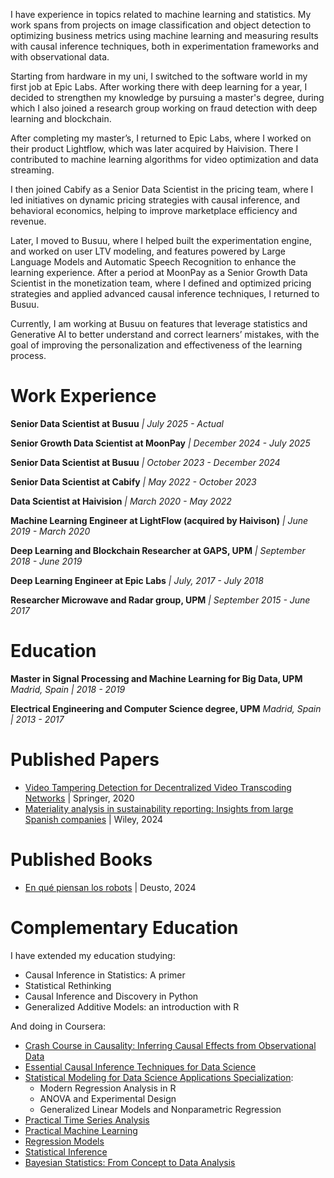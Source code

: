 I have experience in topics related to machine learning and statistics. My work spans from projects on image classification and object detection to optimizing business metrics using machine learning and measuring results with causal inference techniques, both in experimentation frameworks and with observational data.

Starting from hardware in my uni, I switched to the software world in my first job at Epic Labs. After working there with deep learning for a year, I decided to strengthen my knowledge by pursuing a master's degree, during which I also joined a research group working on fraud detection with deep learning and blockchain.

After completing my master’s, I returned to Epic Labs, where I worked on their product Lightflow, which was later acquired by Haivision. There I contributed to machine learning algorithms for video optimization and data streaming.

I then joined Cabify as a Senior Data Scientist in the pricing team, where I led initiatives on dynamic pricing strategies with causal inference, and behavioral economics, helping to improve marketplace efficiency and revenue.

Later, I moved to Busuu, where I helped built the experimentation engine, and worked on user LTV modeling, and features powered by Large Language Models and Automatic Speech Recognition to enhance the learning experience. After a period at MoonPay as a Senior Growth Data Scientist in the monetization team, where I defined and optimized pricing strategies and applied advanced causal inference techniques, I returned to Busuu.

Currently, I am working at Busuu on features that leverage statistics and Generative AI to better understand and correct learners’ mistakes, with the goal of improving the personalization and effectiveness of the learning process.

# Work Experience

**Senior Data Scientist at Busuu** *| July 2025 - Actual*

**Senior Growth Data Scientist at MoonPay** *| December 2024 - July 2025*

**Senior Data Scientist at Busuu** *| October 2023 - December 2024*

**Senior Data Scientist at Cabify** *| May 2022 - October 2023*

**Data Scientist at Haivision** *| March 2020 - May 2022*

**Machine Learning Engineer at LightFlow (acquired by Haivison)** *| June 2019 - March 2020*

**Deep Learning and Blockchain Researcher at GAPS, UPM** *| September 2018 - June 2019*

**Deep Learning Engineer at Epic Labs** *| July, 2017 - July 2018*

**Researcher Microwave and Radar group, UPM** *| September 2015 - June 2017*

# Education

**Master in Signal Processing and Machine Learning for Big Data, UPM** *Madrid, Spain | 2018 - 2019*

**Electrical Engineering and Computer Science degree, UPM** *Madrid, Spain | 2013 - 2017*

# Published Papers

* [Video Tampering Detection for Decentralized Video Transcoding Networks](https://www.springerprofessional.de/en/video-tampering-detection-for-decentralized-video-transcoding-ne/18097748) | Springer, 2020
* [Materiality analysis in sustainability reporting: Insights from large Spanish companies](https://onlinelibrary.wiley.com/doi/epdf/10.1002/csr.2866) | Wiley, 2024

# Published Books

* [En qué piensan los robots](https://www.planetadelibros.com/libro-en-que-piensan-los-robots/398508) | Deusto, 2024

# Complementary Education

I have extended my education studying: 

* Causal Inference in Statistics: A primer
* Statistical Rethinking
* Causal Inference and Discovery in Python
* Generalized Additive Models: an introduction with R

And doing in Coursera:

* [Crash Course in Causality: Inferring Causal Effects from Observational Data](https://www.coursera.org/account/accomplishments/certificate/KG74EDTQ5NN4)
* [Essential Causal Inference Techniques for Data Science](https://www.coursera.org/account/accomplishments/certificate/YGBQY5NGTMNE)
* [Statistical Modeling for Data Science Applications Specialization](https://www.coursera.org/account/accomplishments/specialization/certificate/BCR3Q8DGC4RQ):
    * Modern Regression Analysis in R
    * ANOVA and Experimental Design
    * Generalized Linear Models and Nonparametric Regression
* [Practical Time Series Analysis](https://www.coursera.org/account/accomplishments/certificate/DW9DRKHW2RNA)
* [Practical Machine Learning](https://www.coursera.org/account/accomplishments/certificate/9XWPJZLREQZS)
* [Regression Models](https://www.coursera.org/account/accomplishments/certificate/6P78XNKY57D5)
* [Statistical Inference](https://www.coursera.org/account/accomplishments/certificate/78Z9H2LT3AE4)
* [Bayesian Statistics: From Concept to Data Analysis](https://www.coursera.org/account/accomplishments/certificate/HW4ZRCBV6HWE)

